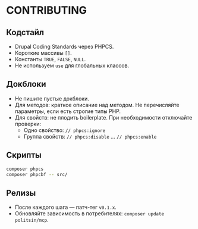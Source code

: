 # CONTRIBUTING

## Кодстайл
- Drupal Coding Standards через PHPCS.
- Короткие массивы `[]`.
- Константы `TRUE`, `FALSE`, `NULL`.
- Не используем `use` для глобальных классов.

## Докблоки
- Не пишите пустые докблоки.
- Для методов: краткое описание над методом. Не перечисляйте параметры, если есть строгие типы PHP.
- Для свойств: не плодить boilerplate. При необходимости отключайте проверки:
  - Одно свойство: `// phpcs:ignore`
  - Группа свойств: `// phpcs:disable` ... `// phpcs:enable`

## Скрипты
```bash
composer phpcs
composer phpcbf -- src/
```

## Релизы
- После каждого шага — патч-тег `v0.1.x`.
- Обновляйте зависимость в потребителях: `composer update politsin/mcp`.
